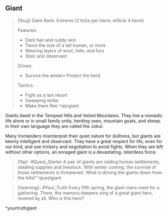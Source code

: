 ## Giant
>[!bug] Giant
>Rank: Extreme (2 ticks per harm; inflicts 4 harm)
>
>Features:
>	- Dark hair and ruddy skin
>	- Twice the size of a tall human, or more
>	- Wearing layers of wool, hide, and furs
>	- Stoic and observant
>
>Drives:
>	- Survive the winter• Protect the herd
>
>Tactics:
>	- Fight as a last resort
>	- Sweeping strike
>	- Make them flee
^npcgiant

Giants dwell in the Tempest Hills and Veiled Mountains. They live a nomadic life alone or in small family units, herding oxen, mountain goats, and sheep. In their own language they are called the Jokul.

Many Ironlanders misinterpret their quiet nature for dullness, but giants are keenly intelligent and observant. They have a great respect for life, even for our kind, and use trickery and negotiation to avoid fights. When they are left without other options, an enraged giant is a devastating, relentless force.

>[!tip]- #Quest_Starter
>A pair of giants are raiding human settlements, stealing supplies and livestock. With winter coming, the survival of those settlements is threatened. What is driving the giants down from the hills?
^questgiant

>[!warning]- #Your_Truth
>Every fifth spring, the giant clans meet for a gathering. There, the memory-keepers sing of a great giant hero, revered by all. Who is this hero?

^yourtruthgiant